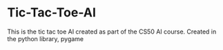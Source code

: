 # Tic-Tac-Toe-AI
This is the tic tac toe AI created as part of the CS50 AI course. Created in the python library, pygame
